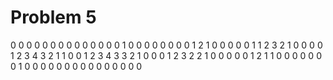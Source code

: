 # Problem 5

0 0 0 0 0 0 0 0 0 0
0 0 0 0 1 0 0 0 0 0
0 0 0 1 2 1 0 0 0 0
0 1 1 2 3 2 1 0 0 0
0 1 2 3 4 3 2 1 1 0
0 1 2 3 4 3 3 2 1 0
0 0 1 2 3 2 2 1 0 0
0 0 0 1 2 1 1 0 0 0
0 0 0 0 1 0 0 0 0 0
0 0 0 0 0 0 0 0 0 0
